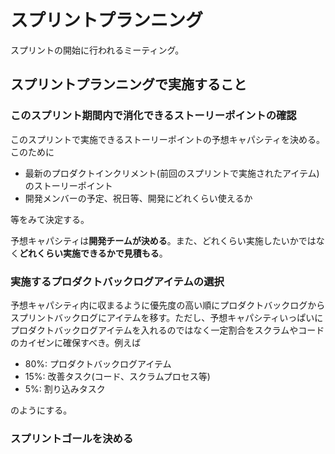 # スプリントプランニング

スプリントの開始に行われるミーティング。

## スプリントプランニングで実施すること

### このスプリント期間内で消化できるストーリーポイントの確認

このスプリントで実施できるストーリーポイントの予想キャパシティを決める。このために

- 最新のプロダクトインクリメント(前回のスプリントで実施されたアイテム)のストーリーポイント
- 開発メンバーの予定、祝日等、開発にどれくらい使えるか

等をみて決定する。

予想キャパシティは**開発チームが決める**。また、どれくらい実施したいかではなく**どれくらい実施できるかで見積もる**。

### 実施するプロダクトバックログアイテムの選択

予想キャパシティ内に収まるように優先度の高い順にプロダクトバックログからスプリントバックログにアイテムを移す。ただし、予想キャパシティいっぱいにプロダクトバックログアイテムを入れるのではなく一定割合をスクラムやコードのカイゼンに確保すべき。例えば

- 80%: プロダクトバックログアイテム
- 15%: 改善タスク(コード、スクラムプロセス等)
- 5%: 割り込みタスク

のようにする。

### スプリントゴールを決める

